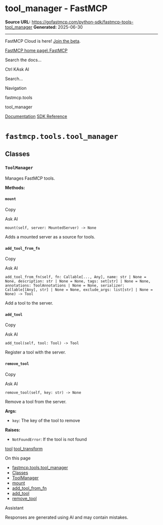 # tool_manager - FastMCP

**Source URL:** https://gofastmcp.com/python-sdk/fastmcp-tools-tool_manager
**Generated:** 2025-06-30

---

FastMCP Cloud is here! [Join the beta](https://fastmcp.link/x0Kyhy2).

[FastMCP home page\\
FastMCP](https://gofastmcp.com/)

Search the docs...

Ctrl KAsk AI

Search...

Navigation

fastmcp.tools

tool\_manager

[Documentation](https://gofastmcp.com/getting-started/welcome) [SDK Reference](https://gofastmcp.com/python-sdk/fastmcp-exceptions)

# [​](https://gofastmcp.com/python-sdk/fastmcp-tools-tool_manager\#fastmcp-tools-tool-manager)  `fastmcp.tools.tool_manager`

## [​](https://gofastmcp.com/python-sdk/fastmcp-tools-tool_manager\#classes)  Classes

### [​](https://gofastmcp.com/python-sdk/fastmcp-tools-tool_manager\#toolmanager)  `ToolManager`

Manages FastMCP tools.

**Methods:**

#### [​](https://gofastmcp.com/python-sdk/fastmcp-tools-tool_manager\#mount)  `mount`

Copy

Ask AI

```
mount(self, server: MountedServer) -> None

```

Adds a mounted server as a source for tools.

#### [​](https://gofastmcp.com/python-sdk/fastmcp-tools-tool_manager\#add-tool-from-fn)  `add_tool_from_fn`

Copy

Ask AI

```
add_tool_from_fn(self, fn: Callable[..., Any], name: str | None = None, description: str | None = None, tags: set[str] | None = None, annotations: ToolAnnotations | None = None, serializer: Callable[[Any], str] | None = None, exclude_args: list[str] | None = None) -> Tool

```

Add a tool to the server.

#### [​](https://gofastmcp.com/python-sdk/fastmcp-tools-tool_manager\#add-tool)  `add_tool`

Copy

Ask AI

```
add_tool(self, tool: Tool) -> Tool

```

Register a tool with the server.

#### [​](https://gofastmcp.com/python-sdk/fastmcp-tools-tool_manager\#remove-tool)  `remove_tool`

Copy

Ask AI

```
remove_tool(self, key: str) -> None

```

Remove a tool from the server.

**Args:**

- `key`: The key of the tool to remove

**Raises:**

- `NotFoundError`: If the tool is not found

[tool](https://gofastmcp.com/python-sdk/fastmcp-tools-tool) [tool\_transform](https://gofastmcp.com/python-sdk/fastmcp-tools-tool_transform)

On this page

- [fastmcp.tools.tool\_manager](https://gofastmcp.com/python-sdk/fastmcp-tools-tool_manager#fastmcp-tools-tool-manager)
- [Classes](https://gofastmcp.com/python-sdk/fastmcp-tools-tool_manager#classes)
- [ToolManager](https://gofastmcp.com/python-sdk/fastmcp-tools-tool_manager#toolmanager)
- [mount](https://gofastmcp.com/python-sdk/fastmcp-tools-tool_manager#mount)
- [add\_tool\_from\_fn](https://gofastmcp.com/python-sdk/fastmcp-tools-tool_manager#add-tool-from-fn)
- [add\_tool](https://gofastmcp.com/python-sdk/fastmcp-tools-tool_manager#add-tool)
- [remove\_tool](https://gofastmcp.com/python-sdk/fastmcp-tools-tool_manager#remove-tool)

Assistant

Responses are generated using AI and may contain mistakes.